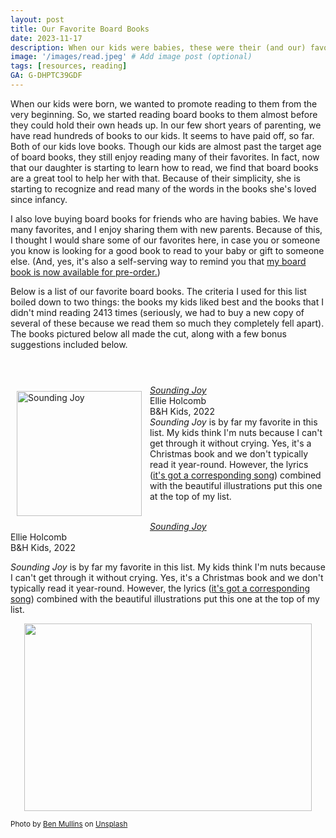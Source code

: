 ```yaml
---
layout: post
title: Our Favorite Board Books
date: 2023-11-17
description: When our kids were babies, these were their (and our) favorite board books. 
image: '/images/read.jpeg' # Add image post (optional)
tags: [resources, reading]
GA: G-DHPTC39GDF
---
```

When our kids were born, we wanted to promote reading to them from the very beginning. So, we started reading board books to them almost before they could hold their own heads up. In our few short years of parenting, we have read hundreds of books to our kids. It seems to have paid off, so far. Both of our kids love books. Though our kids are almost past the target age of board books, they still enjoy reading many of their favorites. In fact, now that our daughter is starting to learn how to read, we find that board books are a great tool to help her with that. Because of their simplicity, she is starting to recognize and read many of the words in the books she's loved since infancy. 

I also love buying board books for friends who are having babies. We have many favorites, and I enjoy sharing them with new parents. Because of this, I thought I would share some of our favorites here, in case you or someone you know is looking for a good book to read to your baby or gift to someone else. (And, yes, it's also a self-serving way to remind you that <a href= "https://amzn.to/3uwAqdK" target= "blank">my board book is now available for pre-order.</a>)

Below is a list of our favorite board books. The criteria I used for this list boiled down to two things: the books my kids liked best and the books that I didn't mind reading 2413 times (seriously, we had to buy a new copy of several of these because we read them so much they completely fell apart). The books pictured below all made the cut, along with a few bonus suggestions included below. 

<p style="display:inline-block;">
<p align="left">
  <a href="https://amzn.to/3szb2Uq" target="blank"><img src="meredithcook.github.io/images/soundingjoy.jpg" alt="Sounding Joy" style="width:200px;height:200px;padding:10px" align="left"></a>
  <a href= "https://amzn.to/3szb2Uq" target= "blank"><i>Sounding Joy</i></a>
  <br>Ellie Holcomb
  <br>B&H Kids, 2022
  <br><i>Sounding Joy</i> is by far my favorite in this list. My kids think I'm nuts because I can't get through it without crying. Yes, it's a Christmas book and we don't typically read it year-round. However, the lyrics (<a href= "https://youtu.be/jthLvNgmFjA?si=RLjdXij_yHSIhNFE" target= "blank">it's got a corresponding song</a>) combined with the beautiful illustrations put this one at the top of my list.
</p>
<br>
<a href= "https://amzn.to/3szb2Uq" target= "blank"><i>Sounding Joy</i></a>
  <br>Ellie Holcomb
  <br>B&H Kids, 2022
<p></p>
<p></p>
<p><i>Sounding Joy</i> is by far my favorite in this list. My kids think I'm nuts because I can't get through it without crying. Yes, it's a Christmas book and we don't typically read it year-round. However, the lyrics (<a href= "https://youtu.be/jthLvNgmFjA?si=RLjdXij_yHSIhNFE" target= "blank">it's got a corresponding song</a>) combined with the beautiful illustrations put this one at the top of my list.</p> 



<p align="center">
  <img width="460" height="300" src="meredithcook.github.io/images/boardbooks.png">
</p>

<sub>Photo by <a href="https://unsplash.com/@benmullins?utm_content=creditCopyText&utm_medium=referral&utm_source=unsplash">Ben Mullins</a> on <a href="https://unsplash.com/photos/two-childrens-reading-book-while-sitting-on-brown-sofa-5QTQz-oYk1A?utm_content=creditCopyText&utm_medium=referral&utm_source=unsplash">Unsplash</a></sub>